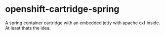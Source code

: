 openshift-cartridge-spring
==========================

A spring container cartridge with an embedded jetty with apache cxf inside. At least thats the idea.
